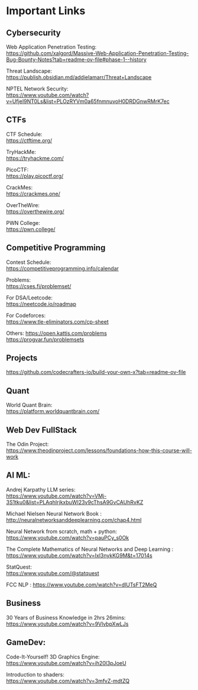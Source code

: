 # Important Links

## Cybersecurity
Web Application Penetration Testing:  
  https://github.com/xalgord/Massive-Web-Application-Penetration-Testing-Bug-Bounty-Notes?tab=readme-ov-file#phase-1--history  

Threat Landscape:    
https://publish.obsidian.md/addielamarr/Threat+Landscape  

NPTEL Network Security:  
https://www.youtube.com/watch?v=UfjeI9NT0Ls&list=PLOzRYVm0a65fnmnuvoH0DRDGnwRMrK7ec   

## CTFs
CTF Schedule:  
https://ctftime.org/  

TryHackMe:  
https://tryhackme.com/

PicoCTF:  
https://play.picoctf.org/

CrackMes:  
https://crackmes.one/

OverTheWire:  
https://overthewire.org/

PWN College:  
https://pwn.college/

## Competitive Programming  
Contest Schedule:   
https://competitiveprogramming.info/calendar  

Problems:  
https://cses.fi/problemset/

For DSA/Leetcode:  
https://neetcode.io/roadmap  

For Codeforces:  
https://www.tle-eliminators.com/cp-sheet  

Others:
https://open.kattis.com/problems  
https://progvar.fun/problemsets  
  
## Projects
https://github.com/codecrafters-io/build-your-own-x?tab=readme-ov-file  

## Quant
World Quant Brain:  
https://platform.worldquantbrain.com/  

## Web Dev FullStack
The Odin Project:  
https://www.theodinproject.com/lessons/foundations-how-this-course-will-work  

## AI ML:
  Andrej Karpathy LLM series:  
  https://www.youtube.com/watch?v=VMj-3S1tku0&list=PLAqhIrjkxbuWI23v9cThsA9GvCAUhRvKZ  

  Michael Nielsen Neural Network Book :   
  http://neuralnetworksanddeeplearning.com/chap4.html  

  Neural Network from scratch, math + python:  
   https://www.youtube.com/watch?v=pauPCy_s0Ok  

  The Complete Mathematics of Neural Networks and Deep Learning :  
   https://www.youtube.com/watch?v=Ixl3nykKG9M&t=17014s  

  StatQuest:  
  https://www.youtube.com/@statquest

  FCC NLP :
https://www.youtube.com/watch?v=dIUTsFT2MeQ  

## Business  
30 Years of Business Knowledge in 2hrs 26mins: https://www.youtube.com/watch?v=9VlvbpXwLJs

## GameDev:  
  Code-It-Yourself! 3D Graphics Engine:  
   https://www.youtube.com/watch?v=ih20l3pJoeU  

  Introduction to shaders:   
  https://www.youtube.com/watch?v=3mfvZ-mdtZQ
